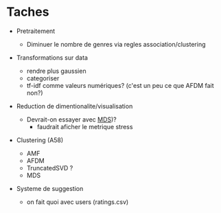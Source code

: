# Taches

* Pretraitement
    * Diminuer le nombre de genres via regles association/clustering

* Transformations sur data 
    * rendre plus gaussien 
    * categoriser
    * tf-idf comme valeurs numériques? (c'est un peu ce que AFDM fait non?)

* Reduction de dimentionalite/visualisation
    * Devrait-on essayer avec [MDS](https://scikit-learn.org/stable/modules/generated/sklearn.manifold.MDS.html))?
        * faudrait aficher le metrique stress

* Clustering (A58)
    * AMF
    * AFDM
    * TruncatedSVD ?
    * MDS

* Systeme de suggestion
    * on fait quoi avec users (ratings.csv)
